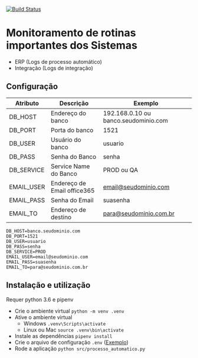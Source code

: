 [![Build Status](https://travis-ci.org/gruposcheffer/monitorSistemas.svg?branch=master)](https://travis-ci.org/gruposcheffer/monitorSistemas)

# Monitoramento de rotinas importantes dos Sistemas

* ERP (Logs de processo automático)
* Integração (Logs de integração)

## Configuração

| Atributo | Descrição | Exemplo |
| --- | --- | --- |
|DB_HOST | Endereço do banco | 192.168.0.10 ou banco.seudominio.com |
|DB_PORT | Porta do banco | 1521 |
|DB_USER | Usuário do banco | usuario |
|DB_PASS | Senha do Banco | senha |
|DB_SERVICE | Service Name do Banco | PROD ou QA |
|EMAIL_USER | Endereço de Email office365 | email@seudominio.com |
|EMAIL_PASS | Senha do Email | suasenha |
|EMAIL_TO | Endereço de destino | para@seudominio.com.br |

```
DB_HOST=banco.seudominio.com
DB_PORT=1521
DB_USER=usuario
DB_PASS=senha
DB_SERVICE=PROD
EMAIL_USER=email@seudominio.com
EMAIL_PASS=suasenha
EMAIL_TO=para@seudominio.com.br
``` 

## Instalação e utilização

Requer python 3.6 e pipenv

* Crie o ambiente virtual `python -m venv .venv`
* Ative o ambiente virtual
    * Windows `.venv\Scripts\activate`
    * Linux ou Mac `source .venv\bin\activate`
* Instale as dependências `pipenv install`
* Crie o arquivo de configuração `.env` ([Exemplo](#configuracao))
* Rode a aplicação `python src/processo_automatico.py`
